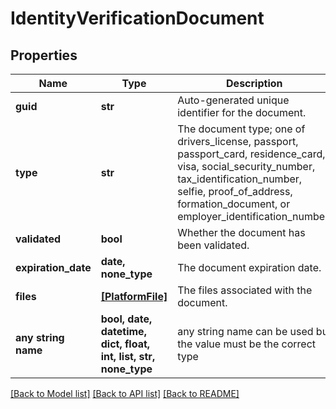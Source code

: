 # IdentityVerificationDocument


## Properties
Name | Type | Description | Notes
------------ | ------------- | ------------- | -------------
**guid** | **str** | Auto-generated unique identifier for the document. | [optional] 
**type** | **str** | The document type; one of drivers_license, passport, passport_card, residence_card, visa, social_security_number, tax_identification_number, selfie, proof_of_address, formation_document, or employer_identification_number. | [optional] 
**validated** | **bool** | Whether the document has been validated. | [optional] 
**expiration_date** | **date, none_type** | The document expiration date. | [optional] 
**files** | [**[PlatformFile]**](PlatformFile.md) | The files associated with the document. | [optional] 
**any string name** | **bool, date, datetime, dict, float, int, list, str, none_type** | any string name can be used but the value must be the correct type | [optional]

[[Back to Model list]](../README.md#documentation-for-models) [[Back to API list]](../README.md#documentation-for-api-endpoints) [[Back to README]](../README.md)


